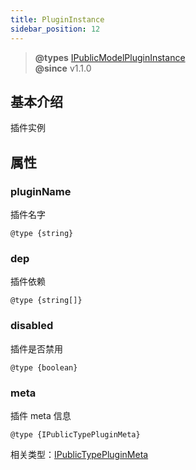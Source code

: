 ```yaml
---
title: PluginInstance
sidebar_position: 12
---
```


> **@types** [IPublicModelPluginInstance](https://github.com/alibaba/lowcode-engine/blob/main/packages/types/src/shell/model/plugin-instance.ts)<br/>
> **@since** v1.1.0


## 基本介绍

插件实例

## 属性

### pluginName

插件名字

`@type {string}`

### dep

插件依赖

`@type {string[]}`

### disabled

插件是否禁用

`@type {boolean}`

### meta

插件 meta 信息

`@type {IPublicTypePluginMeta}`

相关类型：[IPublicTypePluginMeta](https://github.com/alibaba/lowcode-engine/blob/main/packages/types/src/shell/type/plugin-meta.ts)
